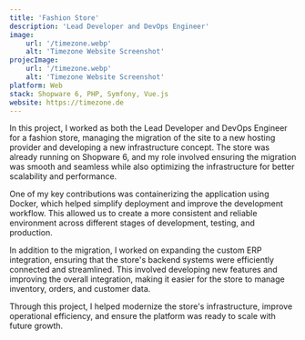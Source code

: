 ```yaml
---
title: 'Fashion Store'
description: 'Lead Developer and DevOps Engineer'
image:
    url: '/timezone.webp'
    alt: 'Timezone Website Screenshot'
projecImage:
    url: '/timezone.webp'
    alt: 'Timezone Website Screenshot'
platform: Web
stack: Shopware 6, PHP, Symfony, Vue.js
website: https://timezone.de
---
```


In this project, I worked as both the Lead Developer and DevOps Engineer for a fashion store, managing the migration of the site to a new hosting provider and developing a new infrastructure concept. The store was already running on Shopware 6, and my role involved ensuring the migration was smooth and seamless while also optimizing the infrastructure for better scalability and performance.

One of my key contributions was containerizing the application using Docker, which helped simplify deployment and improve the development workflow. This allowed us to create a more consistent and reliable environment across different stages of development, testing, and production.

In addition to the migration, I worked on expanding the custom ERP integration, ensuring that the store's backend systems were efficiently connected and streamlined. This involved developing new features and improving the overall integration, making it easier for the store to manage inventory, orders, and customer data.

Through this project, I helped modernize the store's infrastructure, improve operational efficiency, and ensure the platform was ready to scale with future growth.